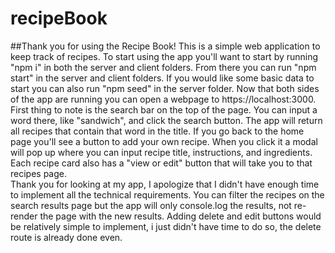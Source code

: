 # recipeBook

##Thank you for using the Recipe Book! This is a simple web application to keep track of recipes. To start using the app you'll want to start by running "npm i" in both the server and client folders. From there you can run "npm start" in the server and client folders. If you would like some basic data to start you can also run "npm seed" in the server folder. Now that both sides of the app are running you can open a webpage to https://localhost:3000.  
First thing to note is the search bar on the top of the page. You can input a word there, like "sandwich", and click the search button. The app will return all recipes that contain that word in the title. If you go back to the home page you'll see a button to add your own recipe. When you click it a modal will pop up where you can input recipe title, instructions, and ingredients. Each recipe card also has a "view or edit" button that will take you to that recipes page.  
Thank you for looking at my app, I apologize that I didn't have enough time to implement all the technical requirements. You can filter the recipes on the search results page but the app will only console.log the results, not re-render the page with the new results. Adding delete and edit buttons would be relatively simple to implement, i just didn't have time to do so, the delete route is already done even.
